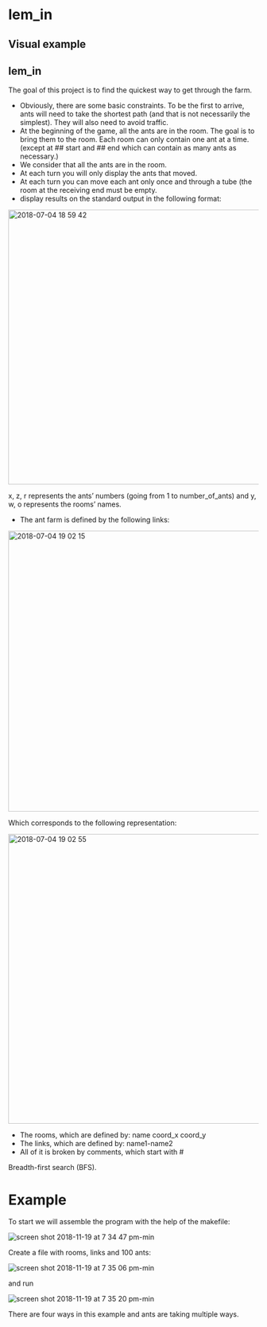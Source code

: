# lem_in
## Visual example


## lem_in
The goal of this project is to find the quickest way to get through the farm.
- Obviously, there are some basic constraints. To be the first to arrive, ants will need
to take the shortest path (and that is not necessarily the simplest). They will also
need to avoid traffic.
- At the beginning of the game, all the ants are in the room. The goal is
to bring them to the room. Each room can
only contain one ant at a time. (except at ## start and ## end which can contain
as many ants as necessary.)
- We consider that all the ants are in the room.
- At each turn you will only display the ants that moved.
- At each turn you can move each ant only once and through a tube (the room at
the receiving end must be empty.
- display results on the standard output in the following format:

<img width="552" alt="2018-07-04 18 59 42" src="https://user-images.githubusercontent.com/33597605/42286674-72326732-7fbc-11e8-96ae-d64e8200ae1d.png">

x, z, r represents the ants’ numbers (going from 1 to number_of_ants) and y,
w, o represents the rooms’ names.

- The ant farm is defined by the following links:

<img width="564" alt="2018-07-04 19 02 15" src="https://user-images.githubusercontent.com/33597605/42286850-ca2ea982-7fbc-11e8-81ff-12103bdae33e.png">

Which corresponds to the following representation:

<img width="582" alt="2018-07-04 19 02 55" src="https://user-images.githubusercontent.com/33597605/42286873-e0d59006-7fbc-11e8-8f66-e26bbab55ce7.png">

- The rooms, which are defined by: name coord_x coord_y
- The links, which are defined by: name1-name2
- All of it is broken by comments, which start with #

Breadth-first search (BFS).

# Example

To start we will assemble the program with the help of the makefile:

![screen shot 2018-11-19 at 7 34 47 pm-min](https://user-images.githubusercontent.com/33399226/48750136-9c52eb80-ec32-11e8-8ce6-a387124934c7.png)


Create a file with rooms, links and 100 ants:

![screen shot 2018-11-19 at 7 35 06 pm-min](https://user-images.githubusercontent.com/33399226/48750138-9c52eb80-ec32-11e8-8335-d979977157f7.png)

and run

![screen shot 2018-11-19 at 7 35 20 pm-min](https://user-images.githubusercontent.com/33399226/48750139-9c52eb80-ec32-11e8-9966-4eea979e161e.png)

There are four ways in this example and ants are taking multiple ways.



